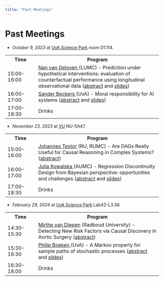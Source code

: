 ```yaml
---
title: "Past Meetings"
---
```


# Past Meetings

* *October 9, 2023* at [UvA Science Park](https://www.uva.nl/en/shared-content/locaties/en/sciencepark/science-park.html) room D1.114.

<div style="width: 100%; font-size: smaller; text-align: center; margin-bottom: 8px; margin-top: 8px;">
</div>

<table class="schedule">
    <tr>
        <th style="width:20%">Time</th>
        <th>Program</th>
    </tr>
    <tr class="talk">
        <td>15:00-16:00</td>
        <td><a href=https://scholar.google.nl/citations?user=pEnrhb4AAAAJ&hl=nl> Nan van Geloven </a> (LUMC) - Prediction under hypothetical interventions: evaluation of counterfactual performance using longitudinal observational data (<a href="/geloven.pdf">abstract</a> and <a href="/oct9-2023-vangeloven-predictive-performance.pdf">slides</a>)
        </td>
    </tr>
      <tr class="talk">
        <td>16:00-17:00</td>
        <td> <a href=https://sanderbeckers.github.io/website/about/> Sander Beckers </a> (UvA) - Moral responsibility for AI systems (<a href="/beckers.pdf">abstract</a> and <a href="/oct9-2023-beckers-responsability.pdf">slides</a>)
        </td>
    </tr>
    <tr class="drinks">
        <td>17:00-18:30</td>
        <td>Drinks</td>
    </tr>
</table>

* *November 23, 2023* at [VU](https://vu.nl/en/about-vu/more-about/new-university-building) NU-5A47.

<div style="width: 100%; font-size: smaller; text-align: center; margin-bottom: 8px; margin-top: 8px;">
</div>

<table class="schedule">
    <tr>
        <th style="width:20%">Time</th>
        <th>Program</th>
    </tr>
    <tr class="talk">
        <td>15:00-16:00</td>
        <td><a href=https://johannes-textor.name/> Johannes Textor</a> (RU, RUMC) - Are DAGs Really Useful for Causal Reasoning in Complex Systems? (<a href="/textor.pdf">abstract</a>)
        </td>
    </tr>
      <tr class="talk">
        <td>16:00-17:00</td>
        <td> <a href=https://www.amsterdamumc.org/en/research/researchers/julia-kowalska.htm> Julia Kowalska </a> (AUMC) - Regression Discontinuity Design from Bayesian perspective: opportunities and challenges (<a href="/kowalska.pdf">abstract</a> and <a href="/nov23-kowalska-bayesian-regression-discontinuity.pdf">slides</a>)
        </td>
    </tr>
    <tr class="drinks">
        <td>17:00-18:30</td>
        <td>Drinks</td>
    </tr>
</table>

* *February 29, 2024* at [UvA Science Park](https://www.uva.nl/en/shared-content/locaties/en/sciencepark/science-park.html) Lab42-L3.36.

<div style="width: 100%; font-size: smaller; text-align: center; margin-bottom: 8px; margin-top: 8px;">
</div>

<table class="schedule">
    <tr>
        <th style="width:20%">Time</th>
        <th>Program</th>
    </tr>
    <tr class="talk">
        <td>14:30-15:30</td>
        <td><a href=https://www.cs.ru.nl/staff/Mirthe.van.Diepen/> Mirthe van Diepen</a> (Radboud University) - Detecting New Risk Factors via Causal Discovery in Aortic Surgery (<a href="/diepen.pdf">abstract</a>)
        </td>
    </tr>
      <tr class="talk">
        <td>15:30-16:30</td>
        <td> <a href=https://www.uva.nl/en/profile/b/o/p.a.boeken/p.a.boeken.html> Philip Boeken </a> (UvA) - A Markov property for sample paths of stochastic processes (<a href="/boeken.pdf">abstract</a> and <a href="/feb29-2024-boeken-markov.pdf">slides</a>)
        </td>
    </tr>
    <tr class="drinks">
        <td>16:30-18:00</td>
        <td>Drinks</td>
    </tr>
</table>